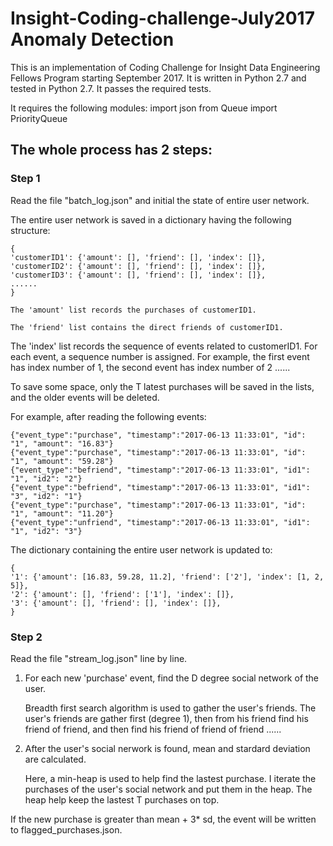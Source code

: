 # Insight-Coding-challenge-July2017 Anomaly Detection

This is an implementation of Coding Challenge for Insight Data Engineering Fellows Program starting September 2017.
It is written in Python 2.7 and tested in Python 2.7. It passes the required tests.

It requires the following modules:
 import json
 from Queue import PriorityQueue
 
## The whole process has 2 steps:

### Step 1
Read the file "batch_log.json" and initial the state of entire user network.

The entire user network is saved in a dictionary having the following structure:

    {
    'customerID1': {'amount': [], 'friend': [], 'index': []},
    'customerID2': {'amount': [], 'friend': [], 'index': []},
    'customerID3': {'amount': [], 'friend': [], 'index': []},
    ......
    }

    The 'amount' list records the purchases of customerID1.
 
    The 'friend' list contains the direct friends of customerID1. 
 
 The 'index' list records the sequence of events related to customerID1. For each event, a sequence number is assigned. For example, the first event has index number of 1, the second event has index number of 2 ...... 
 
 To save some space, only the T latest purchases will be saved in the lists, and the older events will be deleted.



For example, after reading the following events:

    {"event_type":"purchase", "timestamp":"2017-06-13 11:33:01", "id": "1", "amount": "16.83"}
    {"event_type":"purchase", "timestamp":"2017-06-13 11:33:01", "id": "1", "amount": "59.28"}
    {"event_type":"befriend", "timestamp":"2017-06-13 11:33:01", "id1": "1", "id2": "2"}
    {"event_type":"befriend", "timestamp":"2017-06-13 11:33:01", "id1": "3", "id2": "1"}
    {"event_type":"purchase", "timestamp":"2017-06-13 11:33:01", "id": "1", "amount": "11.20"}
    {"event_type":"unfriend", "timestamp":"2017-06-13 11:33:01", "id1": "1", "id2": "3"}


The dictionary containing the entire user network is updated to:

    {
    '1': {'amount': [16.83, 59.28, 11.2], 'friend': ['2'], 'index': [1, 2, 5]},
    '2': {'amount': [], 'friend': ['1'], 'index': []},
    '3': {'amount': [], 'friend': [], 'index': []},
    }




### Step 2
Read the file "stream_log.json" line by line.
1. For each new 'purchase' event, find the D degree social network of the user. 
   
   Breadth first search algorithm is used to gather the user's friends. The user's friends are gather first (degree 1), then from his      friend find his friend of friend, and then find his friend of friend of friend ......
   
2. After the user's social nerwork is found, mean and stardard deviation are calculated.

   Here, a min-heap is used to help find the lastest purchase.
   I iterate the purchases of the user's social network and put them in the heap. The heap help keep the lastest T purchases on top.

If the new purchase is greater than mean + 3* sd, the event will be written to flagged_purchases.json.

